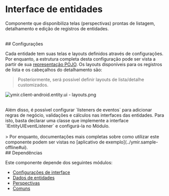 # Interface de entidades

Componente que disponibiliza telas (perspectivas) prontas de listagem, detalhamento e edição de registros de entidades.

<br>
## Configurações

Cada entidade tem suas telas e layouts definidos através de configurações. Por enquanto, a estrutura completa desta configuração pode ser vista a partir de sua [representação POJO](ymir.client-android.entity.ui.configuration/src/main/java/br/com/zalem/ymir/client/android/entity/ui/configuration/IEntityConfig.java).
Os layouts disponíveis para os registros de lista e os cabeçalhos do detalhamento são:

> Posteriormente, será possível definir layouts de lista/detalhe customizados.

![ymir.client-android.entity.ui - layouts.png](https://s22.postimg.org/6l98bwncx/ymir_client_android_entity_ui_layouts.png)

<br>
Além disso, é possível configurar `listeners de eventos` para adicionar regras de negócio, validações e cálculos nas interfaces das entidades. Para isto, basta declarar uma classe que implemente a interface `IEntityUIEventListener` e configurá-la no Módulo.<br>
<br>
> Por enquanto, documentações mais completas sobre como utilizar este componente podem ser vistas no [aplicativo de exemplo](../ymir.sample-offline#ui).

<br>
## Dependências

Este componente depende dos seguintes módulos:
* [Configurações de interface](ymir.client-android.entity.ui.configuration)
* [Dados de entidades](../ymir.client-android.entity.data)
* [Perspectivas](../ymir.client-android.perspective)
* [Comuns](../ymir.client-android.commons)
